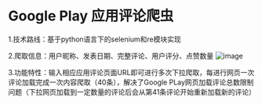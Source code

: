 # Google Play 应用评论爬虫
1.技术路线：基于python语言下的selenium和re模块实现

2.爬取信息：用户昵称、发表日期、完整评论、用户评分、点赞数量
![image](https://user-images.githubusercontent.com/74779928/152338407-9b10eda4-a034-4b38-9f00-3276f72f6d22.png)

3.功能特性：输入相应应用评论页面URL即可进行多次下拉爬取，每进行网页一次评论加载完成一次内容爬取（40条），解决了Google PLay网页加载评论总数限制问题（下拉网页加载到一定数量的评论后会从第41条评论开始重新加载新的评论）

